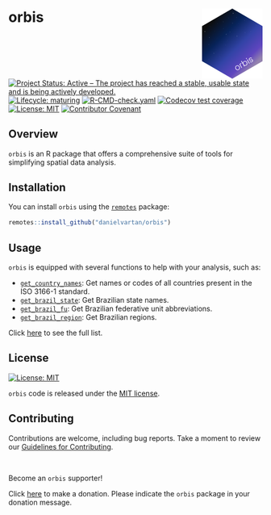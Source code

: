 # orbis <a href = "https://danielvartan.github.io/brandr/"><img src = "man/figures/logo.png" align="right" width="120" /></a>

<!-- quarto render -->

<!-- badges: start -->
[![Project Status: Active – The project has reached a stable, usable
state and is being actively
developed.](https://www.repostatus.org/badges/latest/active.svg)](https://www.repostatus.org/#active)
[![Lifecycle:
maturing](https://img.shields.io/badge/lifecycle-maturing-blue.svg)](https://lifecycle.r-lib.org/articles/stages.html#maturing)
[![R-CMD-check.yaml](https://github.com/danielvartan/orbis/actions/workflows/check-standard.yaml/badge.svg)](https://github.com/danielvartan/orbis/actions/workflows/check-standard.yaml)
[![Codecov test
coverage](https://codecov.io/gh/danielvartan/orbis/branch/main/graph/badge.svg)](https://app.codecov.io/gh/danielvartan/orbis?branch=main)
[![License:
MIT](https://img.shields.io/badge/license-MIT-green)](https://choosealicense.com/licenses/mit/)
[![Contributor
Covenant](https://img.shields.io/badge/Contributor%20Covenant-2.1-4baaaa.svg)](https://www.contributor-covenant.org/version/2/1/code_of_conduct/)
<!-- badges: end -->

## Overview

`orbis` is an R package that offers a comprehensive suite of tools for
simplifying spatial data analysis.

## Installation

You can install `orbis` using the
[`remotes`](https://github.com/r-lib/remotes) package:

``` r
remotes::install_github("danielvartan/orbis")
```

## Usage

`orbis` is equipped with several functions to help with your analysis,
such as:

- [`get_country_names`](https://danielvartan.github.io/orbis/reference/get_country_names.html):
  Get names or codes of all countries present in the ISO 3166-1
  standard.
- [`get_brazil_state`](https://danielvartan.github.io/orbis/reference/get_brazil_state.html):
  Get Brazilian state names.
- [`get_brazil_fu`](https://danielvartan.github.io/orbis/reference/get_brazil_fu.html):
  Get Brazilian federative unit abbreviations.
- [`get_brazil_region`](https://danielvartan.github.io/orbis/reference/get_brazil_region.html):
  Get Brazilian regions.

Click [here](https://danielvartan.github.io/orbis/) to see the full
list.

## License

[![License:
MIT](https://img.shields.io/badge/license-MIT-green)](https://opensource.org/license/mit)

`orbis` code is released under the [MIT
license](https://opensource.org/license/mit).

## Contributing

Contributions are welcome, including bug reports. Take a moment to
review our [Guidelines for
Contributing](https://danielvartan.github.io/orbis/CONTRIBUTING.html).

<br>

Become an `orbis` supporter!

Click [here](https://github.com/sponsors/danielvartan) to make a
donation. Please indicate the `orbis` package in your donation message.
